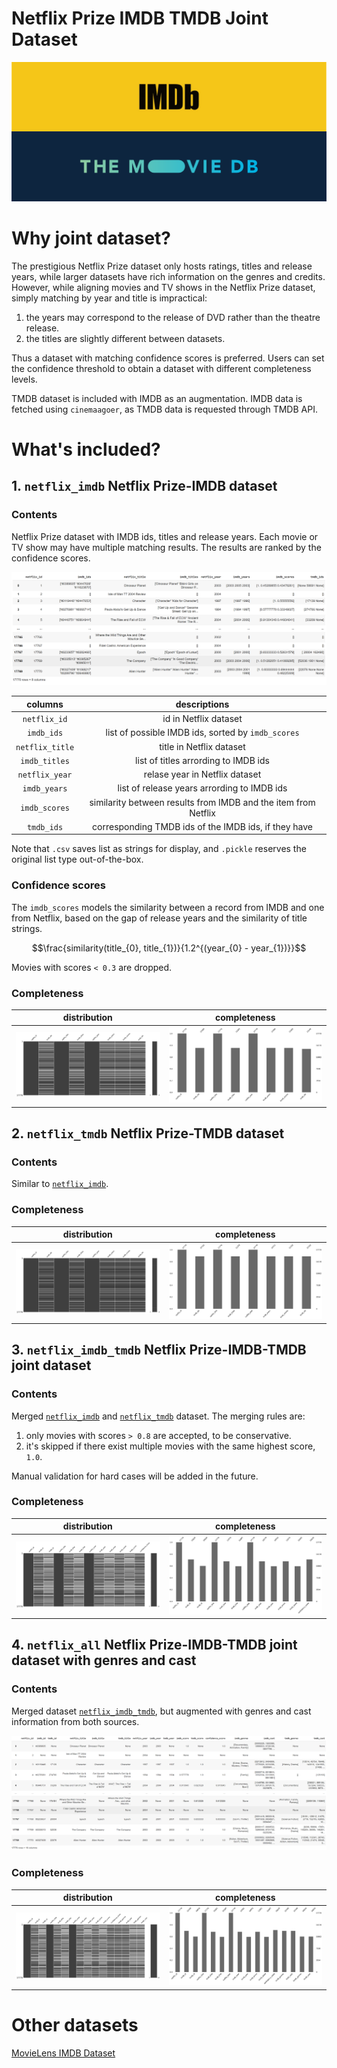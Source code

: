 # Netflix Prize IMDB TMDB Joint Dataset

![sources](https://raw.githubusercontent.com/felixnie/img/main/netflix-prize-01.png)

# Why joint dataset?

The prestigious Netflix Prize dataset only hosts ratings, titles and release years, while larger datasets have rich information on the genres and credits.
However, while aligning movies and TV shows in the Netflix Prize dataset, simply matching by year and title is impractical:

1. the years may correspond to the release of DVD rather than the theatre release.
2. the titles are slightly different between datasets.

Thus a dataset with matching confidence scores is preferred. Users can set the confidence threshold to obtain a dataset with different completeness levels.

TMDB dataset is included with IMDB as an augmentation. IMDB data is fetched using `cinemaagoer`, as TMDB data is requested through TMDB API.

# What's included?

## 1. `netflix_imdb` Netflix Prize-IMDB dataset

### Contents

Netflix Prize dataset with IMDB ids, titles and release years. Each movie or TV show may have multiple matching results. The results are ranked by the confidence scores.

![](https://raw.githubusercontent.com/felixnie/img/main/netflix-prize-06.png)

| columns | descriptions |
| :-----: | :----------: |
| `netflix_id` | id in Netflix dataset |
| `imdb_ids` | list of possible IMDB ids, sorted by `imdb_scores` |
| `netflix_title` | title in Netflix dataset |
| `imdb_titles` | list of titles arrording to IMDB ids |
| `netflix_year` | relase year in Netflix dataset |
| `imdb_years` | list of release years arrording to IMDB ids |
| `imdb_scores` | similarity between results from IMDB and the item from Netflix | 
| `tmdb_ids` | corresponding TMDB ids of the IMDB ids, if they have |

Note that `.csv` saves list as strings for display, and `.pickle` reserves the original list type out-of-the-box.

### Confidence scores

The `imdb_scores` models the similarity between a record from IMDB and one from Netflix, based on the gap of release years and the similarity of title strings.

$$\frac{similarity(title_{0}, title_{1})}{1.2^{(year_{0} - year_{1})}}$$

Movies with scores `< 0.3` are dropped.

### Completeness

| distribution | completeness |
| :------------------: | :------------------: |
| ![](https://raw.githubusercontent.com/felixnie/img/main/netflix-prize-02.png) | ![](https://raw.githubusercontent.com/felixnie/img/main/netflix-prize-03.png) |

## 2. `netflix_tmdb` Netflix Prize-TMDB dataset

### Contents

Similar to [`netflix_imdb`](#1-netflix_imdb-netflix-prize-imdb-dataset).

### Completeness

| distribution | completeness |
| :------------------: | :------------------: |
| ![](https://raw.githubusercontent.com/felixnie/img/main/netflix-prize-04.png) | ![](https://raw.githubusercontent.com/felixnie/img/main/netflix-prize-05.png) |

## 3. `netflix_imdb_tmdb` Netflix Prize-IMDB-TMDB joint dataset

### Contents

Merged [`netflix_imdb`](#1-netflix_imdb-netflix-prize-imdb-dataset) and [`netflix_tmdb`](#2-netflix_tmdb-netflix-prize-tmdb-dataset) dataset. The merging rules are:

1. only movies with scores `> 0.8` are accepted, to be conservative.
2. it's skipped if there exist multiple movies with the same highest score, `1.0`.

Manual validation for hard cases will be added in the future.

### Completeness

| distribution | completeness |
| :------------------: | :------------------: |
| ![](https://raw.githubusercontent.com/felixnie/img/main/netflix-prize-07.png) | ![](https://raw.githubusercontent.com/felixnie/img/main/netflix-prize-08.png) |

## 4. `netflix_all` Netflix Prize-IMDB-TMDB joint dataset with genres and cast

### Contents

Merged dataset [`netflix_imdb_tmdb`](#3-netflix_imdb_tmdb-netflix-prize-imdb-tmdb-joint-dataset), but augmented with genres and cast information from both sources.

![](https://raw.githubusercontent.com/felixnie/img/main/netflix-prize-09.png)

### Completeness

| distribution | completeness |
| :------------------: | :------------------: |
| ![](https://raw.githubusercontent.com/felixnie/img/main/netflix-prize-10.png) | ![](https://raw.githubusercontent.com/felixnie/img/main/netflix-prize-11.png) |

# Other datasets

[MovieLens IMDB Dataset](https://github.com/felixnie/MovieLens-IMDB-Dataset)